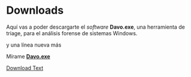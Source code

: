 # Downloads

Aquí vas a poder descargarte el _software_ __Davo.exe__, una herramienta de triage, para el análisis forense de sistemas Windows.

y una línea nueva más

Mírame [__Davo.exe__](https://www.dropbox.com/s/cq2qdurhdudkimp/aaa.pdf?dl=0)

<a href="https://www.dropbox.com/s/cq2qdurhdudkimp/aaa.pdf?dl=0" download="Acme Documentation (ver. 2.0.1).txt">Download Text</a>
